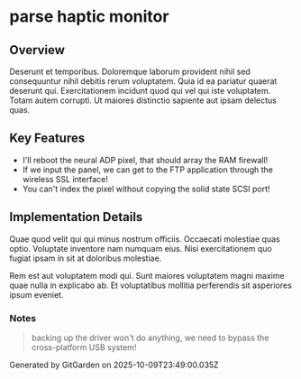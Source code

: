 # parse haptic monitor

## Overview
Deserunt et temporibus. Doloremque laborum provident nihil sed consequuntur nihil debitis rerum voluptatem. Quia id ea pariatur quaerat deserunt qui. Exercitationem incidunt quod qui vel qui iste voluptatem. Totam autem corrupti. Ut maiores distinctio sapiente aut ipsam delectus quas.

## Key Features
- I'll reboot the neural ADP pixel, that should array the RAM firewall!
- If we input the panel, we can get to the FTP application through the wireless SSL interface!
- You can't index the pixel without copying the solid state SCSI port!

## Implementation Details
Quae quod velit qui qui minus nostrum officiis. Occaecati molestiae quas optio. Voluptate inventore nam numquam eius. Nisi exercitationem quo fugiat ipsam in sit at doloribus molestiae.
 Rem est aut voluptatem modi qui. Sunt maiores voluptatem magni maxime quae nulla in explicabo ab. Et voluptatibus mollitia perferendis sit asperiores ipsum eveniet.

### Notes
> backing up the driver won't do anything, we need to bypass the cross-platform USB system!

Generated by GitGarden on 2025-10-09T23:49:00.035Z